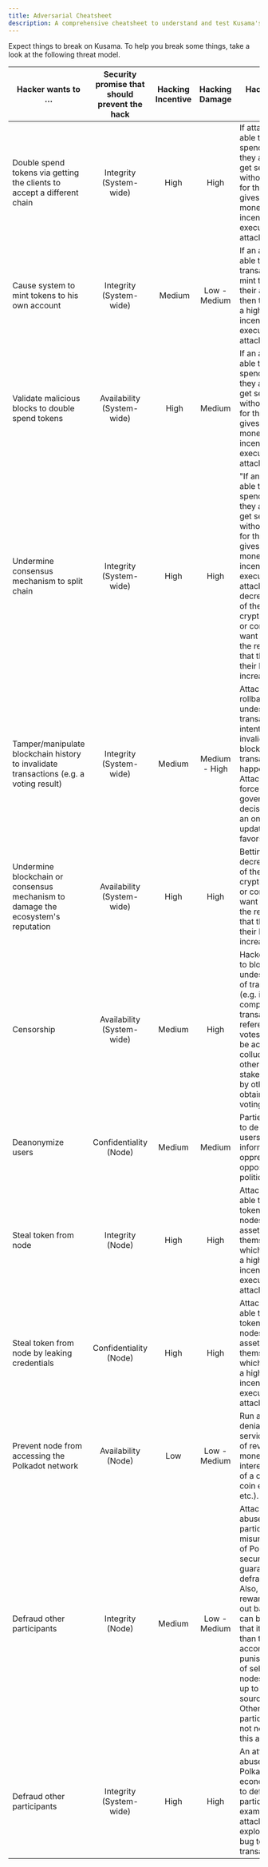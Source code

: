 ```yaml
---
title: Adversarial Cheatsheet
description: A comprehensive cheatsheet to understand and test Kusama's threat model and security mechanisms.
---
```


Expect things to break on Kusama. To help you break some things, take a look at the following threat
model.

| Hacker wants to …                                                                      | Security promise that should prevent the hack | Hacking Incentive | Hacking Damage | Hacking value details                                                                                                                                                                                                                                                                                                                                  |
| -------------------------------------------------------------------------------------- | :-------------------------------------------: | :---------------: | :------------: | ------------------------------------------------------------------------------------------------------------------------------------------------------------------------------------------------------------------------------------------------------------------------------------------------------------------------------------------------------ |
| Double spend tokens via getting the clients to accept a different chain                |            Integrity (System-wide)            |       High        |      High      | If attackers are able to double spend tokens, they are able to get services without paying for them. This gives them a high monetary incentive to execute the attack.                                                                                                                                                                                  |
| Cause system to mint tokens to his own account                                         |            Integrity (System-wide)            |       Medium      |  Low - Medium  | If an attacker is able to craft transactions that mint tokens to their account, then this provides a high monetary incentive to execute this attack.                                                                                                                                                                                                   |
| Validate malicious blocks to double spend tokens                                       |          Availability (System-wide)           |        High       |     Medium     | If an attacker is able to double spend tokens, they are able to get services without paying for them. This gives them a high monetary incentive to execute the attack.                                                                                                                                                                                 |
| Undermine consensus mechanism to split chain                                           |            Integrity (System-wide)            |       High        |      High      | "If an attacker is able to double spend tokens, they are able to get services without paying for them. This gives them a high monetary incentive to execute the attack. Betting on decrease in value of the cryptocurrency or competitors want to damage the reputation, so that the value of their blockchain increases.                              |
| Tamper/manipulate blockchain history to invalidate transactions (e.g. a voting result) |            Integrity (System-wide)            |      Medium       | Medium - High  | Attacker can rollback undesired transactions by intentionally invalidating the block where transaction has happened. Attacker can force a governance decision (or even an on-chain update) that favors them.                                                                                                                                           |
| Undermine blockchain or consensus mechanism to damage the ecosystem's reputation       |          Availability (System-wide)           |       High        |      High      | Betting on decrease in value of the cryptocurrency or competitors want to damage the reputation, so that the value of their blockchain increases                                                                                                                                                                                                       |
| Censorship                                                                             |          Availability (System-wide)           |      Medium       |      High      | Hackers are able to block undesirable types of transactions (e.g. industry competitor transactions or referendum votes). This could be achieved by colluding with other stakeholders or by otherwise obtaining more voting power.                                                                                                                      |
| Deanonymize users                                                                      |            Confidentiality (Node)             |      Medium       |     Medium     | Parties that want to de-anonymize users can use the information to oppress the opposition (e.g. political activists).                                                                                                                                                                                                                                  |
| Steal token from node                                                                  |               Integrity (Node)                |       High        |      High      | Attackers that are able to steal tokens from nodes can claim assets for themselves, which gives them a high monetary incentive to execute the attack.                                                                                                                                                                                                  |
| Steal token from node by leaking credentials                                           |            Confidentiality (Node)             |       High        |      High      | Attackers that are able to steal tokens from nodes can claim assets for themselves, which gives them a high monetary incentive to execute the attack.                                                                                                                                                                                                  |
| Prevent node from accessing the Polkadot network                                       |              Availability (Node)              |        Low        |  Low - Medium  | Run a targeted denial-of-service attack out of revenge, monetary interests (in case of a competing coin exchange, etc.).                                                                                                                                                                                                                               |
| Defraud other participants                                                             |               Integrity (Node)                |      Medium       |  Low - Medium  | Attacker can abuse other participants’ misunderstanding of Polkadot's security guarantees to defraud them. Also, if the reward for calling out bad behavior can be set up so that it is higher than the according punishment, a set of self-handled nodes can be set up to generate a source cycle. Other participants are not needed for this attack. |
| Defraud other participants                                                             |            Integrity (System-wide)            |       High        |      High      | An attacker could abuse bugs in Polkadot's economic system to defraud other participants. For example, an attacker could exploit a logic bug to not pay transaction fees.                                                                                                                                                                              |

